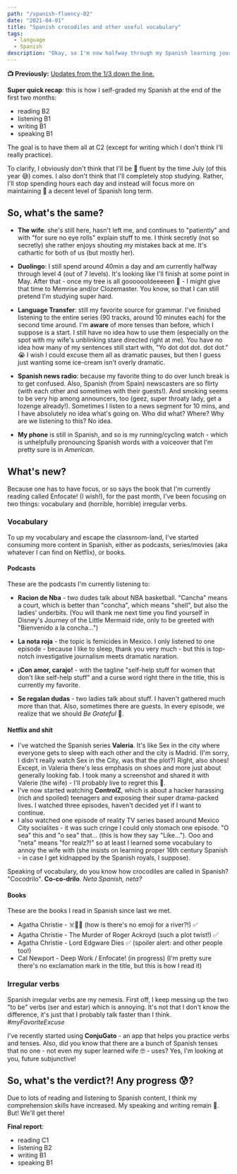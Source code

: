 ```yaml
---
path: "/spanish-fluency-02"
date: "2021-04-01"
title: "Spanish crocodiles and other useful vocabulary"
tags:
  - language
  - Spanish
description: "Okay, so I'm now halfway through my Spanish learning journey aka three months in! 🏇"
---
```


**📺 Previously:** [Updates from the 1/3 down the line.]('./spanish-fluency-01.md')

**Super quick recap**: this is how I self-graded my Spanish at the end of the first two months:

- reading B2
- listening B1
- writing B1
- speaking B1

The goal is to have them all at C2 (except for writing which I don't think I'll really practice).

To clarify, I obviously don't think that I'll be 💯 fluent by the time July (of this year 😅) comes. I also don't think that I'll completely stop studying. Rather, I'll stop spending hours each day and instead will focus more on maintaining 🔨 a decent level of Spanish long term.

## So, what's the same?

- **The wife**: she's still here, hasn't left me, and continues to "patiently" and with "for sure no eye rolls" explain stuff to me. I think secretly (not so secretly) she rather enjoys shouting my mistakes back at me. It's cathartic for both of us (but mostly her).

- **Duolingo**: I still spend around 40min a day and am currently halfway through level 4 (out of 7 levels). It's looking like I'll finish at some point in May. After that - once my tree is all gooooooldeeeeen 🌈 - I might give that time to Memrise and/or Clozemaster. You know, so that I can still pretend I'm studying super hard.

- **Language Transfer**: still my favorite source for grammar. I've finished listening to the entire series (90 tracks, around 10 minutes each) for the second time around. I'm **aware** of more tenses than before, which I suppose is a start. I still have no idea how to use them (especially on the spot with my wife's unblinking stare directed right at me).
  You have no idea how many of my sentences still start with, "Yo dot dot dot. dot dot." 😭 I wish I could excuse them all as dramatic pauses, but then I guess just wanting some ice-cream isn't overly dramatic.

- **Spanish news radio**: because my favorite thing to do over lunch break is to get confused. Also, Spanish (from Spain) newscasters are so flirty (with each other and sometimes with their guests!). And smoking seems to be very hip among announcers, too (geez, super throaty lady, get a lozenge already!). Sometimes I listen to a news segment for 10 mins, and I have absolutely no idea what's going on. Who did what? Where? Why are we listening to this? No idea.

- **My phone** is still in Spanish, and so is my running/cycling watch - which is unhelpfully pronouncing Spanish words with a voiceover that I'm pretty sure is in _American_.

## What's new?

Because one has to have focus, or so says the book that I'm currently reading called Enfocate! (I wish!), for the past month, I've been focusing on two things: vocabulary and (horrible, horrible) irregular verbs.

### Vocabulary

To up my vocabulary and escape the classroom-land, I've started consuming more content in Spanish, either as podcasts, series/movies (aka whatever I can find on Netflix), or books.

#### Podcasts

These are the podcasts I'm currently listening to:

- **Racion de Nba** - two dudes talk about NBA basketball. "Cancha" means a court, which is better than "concha", which means "shell", but also the ladies' underbits. (You will thank me next time you find yourself in Disney's Journey of the Little Mermaid ride, only to be greeted with "Bienvenido a la concha...")

- **La nota roja** - the topic is femicides in Mexico. I only listened to one episode - because I like to sleep, thank you very much - but this is top-notch investigative journalism meets dramatic naration.

- **¡Con amor, carajo!** - with the tagline "self-help stuff for women that don't like self-help stuff" and a curse word right there in the title, this is currently my favorite.

- **Se regalan dudas** - two ladies talk about stuff. I haven't gathered much more than that. Also, sometimes there are guests. In every episode, we realize that we should _Be Grateful_ 🙏.

#### Netflix and shit

- I've watched the Spanish series **Valeria**. It's like Sex in the city where everyone gets to sleep with each other and the city is Madrid. (I'm sorry, I didn't really watch Sex in the City, was that the plot?) Right, also shoes! Except, in Valeria there's less emphasis on shoes and more just about generally looking fab. I took many a screenshot and shared it with Valerie (the wife) - I'll probably live to regret this 🤔.
- I've now started watching **ControlZ**, which is about a hacker harassing (rich and spoiled) teenagers and exposing their super drama-packed lives. I watched three episodes, haven't decided yet if I want to continue.
- I also watched one episode of reality TV series based around Mexico City socialites - it was such cringe I could only stomach one episode. "O sea" this and "o sea" that... (this is how they say "Like...").
  Ooo and "neta" means "for realz?!" so at least I learned some vocabulary to annoy the wife with (she insists on learning proper 16th century Spanish - in case I get kidnapped by the Spanish royals, I suppose).

Speaking of vocabulary, do you know how crocodiles are called in Spanish? "Cocodrilo". **Co-co-drilo**. _Neta Spanish, neta?_

#### Books

These are the books I read in Spanish since last we met.

- Agatha Christie - ☠️🚣‍♀️ (how is there's no emoji for a river?!) ✅
- Agatha Christie - The Murder of Roger Ackroyd (such a plot twist!) ✅
- Agatha Christie - Lord Edgware Dies ✅ (spoiler alert: and other people too!)
- Cal Newport - Deep Work / Enfocate! (in progress) (I'm pretty sure there's no exclamation mark in the title, but this is how I read it)

### Irregular verbs

Spanish irregular verbs are my nemesis. First off, I keep messing up the two "to be" verbs (ser and estar) which is annoying. It's not that I don't know the difference, it's just that I probably talk faster than I think. _#myFavoriteExcuse_

I've recently started using **ConjuGato** - an app that helps you practice verbs and tenses. Also, did you know that there are a bunch of Spanish tenses that no one - not even my super learned wife 🤓 - uses? Yes, I'm looking at you, future subjunctive!

## So, what's the verdict?! Any progress 😰?

Due to lots of reading and listening to Spanish content, I think my comprehension skills have increased. My speaking and writing remain 💩.
But! We'll get there!

**Final report**:

- reading C1
- listening B2
- writing B1
- speaking B1

